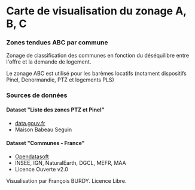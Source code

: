 Carte de visualisation du zonage A, B, C
===========

### Zones tendues ABC par commune

Zonage de classification des communes en fonction du déséquilibre entre l'offre et la demande de logement.

Le zonage ABC est utilisé pour les barèmes locatifs (notament dispositifs Pinel, Denormandie, PTZ et logements PLS)

### Sources de données

#### Dataset "Liste des zones PTZ et Pinel"

* [data.gouv.fr](https://www.data.gouv.fr/fr/datasets/liste-des-zones-ptz-et-pinel-1/)
* Maison Babeau Seguin

#### Dataset "Communes - France"

* [Opendatasoft](https://public.opendatasoft.com/explore/dataset/georef-france-commune)
* INSEE, IGN, NaturalEarth, DGCL, MEFR, MAA
* Licence Ouverte v2.0

Visualisation par François BURDY. Licence Libre.
